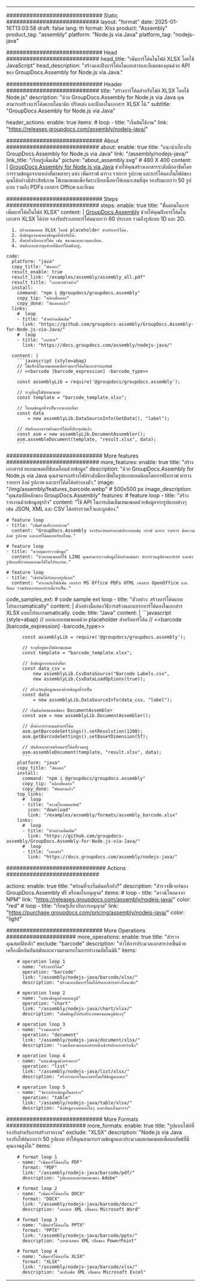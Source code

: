 



---
############################# Static ############################
layout: "format"
date:  2025-01-16T13:03:58
draft: false
lang: th
format: Xlsx
product: "Assembly"
product_tag: "assembly"
platform: "Node.js via Java"
platform_tag: "nodejs-java"

############################# Head ############################
head_title: "เพิ่มบาร์โค้ดในไฟล์ XLSX โดยใช้ JavaScript"
head_description: "สร้างและฝังบาร์โค้ดในเอกสารและอีเมลของคุณด้วย API ของ GroupDocs.Assembly for Node.js via Java."

############################# Header ############################
title: "สร้างบาร์โค้ดสำหรับไฟล์ XLSX โดยใช้ Node.js" 
description: "ด้วย GroupDocs.Assembly for Node.js via Java คุณสามารถสร้างบาร์โค้ดแบบไดนามิก ปรับแต่ง และฝังลงในเอกสาร XLSX ได้."
subtitle: "GroupDocs.Assembly for Node.js via Java" 

header_actions:
  enable: true
  items:
    #  loop
    - title: "เริ่มต้นใช้งาน"
      link: "https://releases.groupdocs.com/assembly/nodejs-java/"
      
############################# About ############################
about:
    enable: true
    title: "แนะนำเกี่ยวกับ GroupDocs.Assembly for Node.js via Java"
    link: "/assembly/nodejs-java/"
    link_title: "เรียนรู้เพิ่มเติม"
    picture: "about_assembly.svg" # 480 X 400
    content: |
       [GroupDocs.Assembly for Node.js via Java](/assembly/nodejs-java/) ช่วยให้คุณสร้างเอกสารระดับมืออาชีพโดยการรวมข้อมูลจากแหล่งที่มาหลายๆ แห่ง เพิ่มกราฟ ตาราง รายการ รูปภาพ และบาร์โค้ดลงในไฟล์ของคุณได้อย่างมีประสิทธิภาพ ใช้เทมเพลตเพื่อจัดระเบียบเนื้อหาให้เหมาะสมที่สุด รองรับมากกว่า 50 รูปแบบ รวมถึง PDFs เอกสาร Office และอีเมล

############################# Steps ############################
steps:
    enable: true
    title: "ขั้นตอนในการเพิ่มบาร์โค้ดในไฟล์ XLSX"
    content: |
      [GroupDocs.Assembly](/assembly/nodejs-java/) ช่วยให้คุณฝังบาร์โค้ดในเอกสาร XLSX ได้ง่าย รองรับประเภทบาร์โค้ดมากกว่า 60 ประเภท รวมถึงรูปแบบ 1D และ 2D.
      
      1. สร้างเทมเพลต XLSX โดยมี placeholder สำหรับบาร์โค้ด.
      2. ดึงข้อมูลจากแหล่งข้อมูลที่เข้ากันได้.
      3. ตั้งค่าตัวเลือกบาร์โค้ด เช่น ขนาดและความละเอียด.
      4. บันทึกเอกสารสุดท้ายที่มีบาร์โค้ดฝังอยู่.
   
    code:
      platform: "java"
      copy_title: "คัดลอก"
      result_enable: true
      result_link: "/examples/assembly/assembly_all.pdf"
      result_title: "เอกสารตัวอย่าง"
      install:
        command: "npm i @groupdocs/groupdocs.assembly"
        copy_tip: "คลิกเพื่อลอก"
        copy_done: "คัดลอกแล้ว"
      links:
        #  loop
        - title: "ตัวอย่างเพิ่มเติม"
          link: "https://github.com/groupdocs-assembly/GroupDocs.Assembly-for-Node.js-via-Java/"
        #  loop
        - title: "เอกสาร"
          link: "https://docs.groupdocs.com/assembly/nodejs-java/"
          
      content: |
        ```javascript {style=abap}
        // ใช้แท็กนี้ในเทมเพลตเพื่อรวมบาร์โค้ดในเอกสารผลลัพธ์
        // <<barcode [barcode_expression] -barcode_type>>
    
        const assemblyLib = require('@groupdocs/groupdocs.assembly');

        // ระบุที่อยู่ไฟล์เทมเพลต
        const template = "barcode_template.xlsx";

        // โหลดข้อมูลที่จำเป็นจากแหล่งที่มา
        const data 
            = new assemblyLib.DataSourceInfo(GetData(), "label");

        // บันทึกเอกสารพร้อมบาร์โค้ดที่ประยุกต์แล้ว
        const asm = new assemblyLib.DocumentAssembler();
        asm.assembleDocument(template, "result.xlsx", data);
        ```           

############################# More features ############################
more_features:
  enable: true
  title: "สร้างเอกสารด้วยเทมเพลตที่ขับเคลื่อนด้วยข้อมูล"
  description: "ด้วย GroupDocs.Assembly for Node.js via Java คุณสามารถสร้างไฟล์ระดับมืออาชีพในรูปแบบยอดนิยมโดยการฝังกราฟ ตาราง รายการ ลิงค์ รูปภาพ และบาร์โค้ดได้อย่างลงตัว."
  image: "/img/assembly/features_barcode.webp" # 500x500 px
  image_description: "คุณสมบัติหลักของ GroupDocs.Assembly"
  features:
    # feature loop
    - title: "สร้างรายงานด้วยข้อมูลธุรกิจ"
      content: "ใช้ API ในการเติมเต็มเทมเพลตด้วยข้อมูลจากรูปแบบต่างๆ เช่น JSON, XML และ CSV ได้อย่างรวดเร็วและถูกต้อง."

    # feature loop
    - title: "เพิ่มส่วนประกอบภาพ"
      content: "GroupDocs.Assembly รองรับการแทรกองค์ประกอบเช่น กราฟ ตาราง รายการ ข้อความ ลิงค์ รูปภาพ และบาร์โค้ดแบบเรียลไทม์."

    # feature loop
    - title: "ควบคุมการวางข้อมูล"
      content: "ด้วยเทมเพลตที่ใช้ LINQ คุณสามารถวางข้อมูลได้อย่างแม่นยำ ทำการวนลูปผ่านอาร์เรย์ และนำรูปแบบที่กำหนดเองมาใช้ในโปรแกรม."

    # feature loop
    - title: "เข้ากันได้กับหลายรูปแบบ"
      content: "ทำงานกับไฟล์เช่น เอกสาร MS Office PDFs HTML เอกสาร OpenOffice และอีเมล รวมกันหลายเอกสารเมื่อจำเป็น."
      
  code_samples_ext:
    # code sample ext loop
    - title: "ตัวอย่าง: สร้างบาร์โค้ดแบบโปรแกรมmatically"
      content: |
        ตัวอย่างนี้แสดงวิธีการสร้างและแทรกบาร์โค้ดลงในเอกสาร XLSX แบบโปรแกรมmatically.
      code:
        title: "Java"
        content: |
          ```javascript {style=abap}
          // ออกแบบเทมเพลตด้วย placeholder สำหรับบาร์โค้ด
          // <<barcode [barcode_expression] -barcode_type>>
          
          const assemblyLib = require('@groupdocs/groupdocs.assembly');

          // ระบุที่อยู่ของไฟล์เทมเพลต
          const template = "barcode_template.xlsx";

          // ดึงข้อมูลจากแหล่งที่มา
          const data_csv =
              new assemblyLib.CsvDataSource("Barcode Labels.csv", 
              new assemblyLib.CsvDataLoadOptions(true));

          // สร้างวัตถุข้อมูลแหล่งด้วยข้อมูลที่จำเป็น
          const data 
              = new assemblyLib.DataSourceInfo(data_csv, "label");

          // เริ่มต้นอินสแตนซ์ของ DocumentAssembler
          const asm = new assemblyLib.DocumentAssembler();

          // ตั้งค่าการกำหนดค่าบาร์โค้ด
          asm.getBarcodeSettings().setResolution(1200);
          asm.getBarcodeSettings().setBaseYDimension(5f);

          // บันทึกเอกสารพร้อมบาร์โค้ดที่รวมอยู่
          asm.assembleDocument(template, "result.xlsx", data);
          ```
        platform: "java"
        copy_title: "คัดลอก"
        install:
          command: "npm i @groupdocs/groupdocs.assembly"
          copy_tip: "คลิกเพื่อลอก"
          copy_done: "คัดลอกแล้ว"
        top_links:
          #  loop
          - title: "ดาวน์โหลดผลลัพธ์"
            icon: "download"
            link: "/examples/assembly/formats/assembly_barcode.xlsx"
        links:
          #  loop
          - title: "ตัวอย่างเพิ่มเติม"
            link: "https://github.com/groupdocs-assembly/GroupDocs.Assembly-for-Node.js-via-Java/"
          #  loop
          - title: "เอกสาร"
            link: "https://docs.groupdocs.com/assembly/nodejs-java/"
            

            


############################## Actions ############################

actions:
  enable: true
  title: "พร้อมที่จะเริ่มต้นหรือยัง?"
  description: "สำรวจฟีเจอร์ของ GroupDocs.Assembly ฟรี หรือขอใบอนุญาต"
  items:
    #  loop
    - title: "ดาวน์โหลดจาก NPM"
      link: "https://releases.groupdocs.com/assembly/nodejs-java/"
      color: "red"
        #  loop
    - title: "เรียนรู้เกี่ยวกับการอนุญาต"
      link: "https://purchase.groupdocs.com/pricing/assembly/nodejs-java/"
      color: "light"


############################# More Operations #####################
more_operations:
    enable: true
    title: "สำรวจคุณสมบัติหลัก"
    exclude: "barcode"
    description: "ทำให้การประมวลเอกสารง่ายขึ้นด้วยเครื่องมืออันทันสมัยและความสามารถในการทำงานอัตโนมัติ."
    items: 
          
        # operation loop 1
        - name: "สร้างบาร์โค้ด"
          operation: "barcode"
          link: "/assembly/nodejs-java/barcode/xlsx/"
          description: "สร้างและเพิ่มบาร์โค้ดให้กับเอกสารอย่างไดนามิก"

        # operation loop 2
        - name: "แสดงข้อมูลด้วยแผนภูมิ"
          operation: "chart"
          link: "/assembly/nodejs-java/chart/xlsx/"
          description: "เติมข้อมูลให้กับประเภทของแผนภูมิต่างๆ"

        # operation loop 3
        - name: "รวมเอกสาร"
          operation: "document"
          link: "/assembly/nodejs-java/document/xlsx/"
          description: "รวมเนื้อหาของเอกสารหนึ่งเข้ากับอีกเอกสารหนึ่ง"

        # operation loop 4
        - name: "แสดงข้อมูลด้วยรายการ"
          operation: "list"
          link: "/assembly/nodejs-java/list/xlsx/"
          description: "สร้างรายการในเอกสารโดยใช้ข้อมูลเฉพาะ"

        # operation loop 5
        - name: "จัดระเบียบข้อมูลในตาราง"
          operation: "table"
          link: "/assembly/nodejs-java/table/xlsx/"
          description: "ดึงข้อมูลจากแหล่งใดๆ และเติมลงในตาราง"
         
          
############################# More Formats ########################
more_formats:
    enable: true
    title: "รูปแบบไฟล์ที่รองรับสำหรับการสร้างรายงาน"
    exclude: "XLSX"
    description: "Node.js via Java รองรับไฟล์มากกว่า 50 รูปแบบ ทำให้คุณสามารถรวมข้อมูลและประมวลผลเทมเพลตเพื่อผลลัพธ์ที่มีคุณภาพสูงได้."
    items: 
          
        # format loop 1
        - name: "เพิ่มบาร์โค้ดลงใน PDF"
          format: "PDF"
          link: "/assembly/nodejs-java/barcode/pdf/"
          description: "รูปแบบเอกสารพกพาของ Adobe"
          
        # format loop 2
        - name: "เพิ่มบาร์โค้ดลงใน DOCX"
          format: "DOCX"
          link: "/assembly/nodejs-java/barcode/docx/"
          description: "เอกสาร XML เปิดของ Microsoft Word"
          
        # format loop 3
        - name: "เพิ่มบาร์โค้ดลงใน PPTX"
          format: "PPTX"
          link: "/assembly/nodejs-java/barcode/pptx/"
          description: "การนำเสนอ XML เปิดของ PowerPoint"
          
        # format loop 4
        - name: "เพิ่มบาร์โค้ดลงใน XLSX"
          format: "XLSX"
          link: "/assembly/nodejs-java/barcode/xlsx/"
          description: "สเปรดชีต XML เปิดของ Microsoft Excel"


          

---